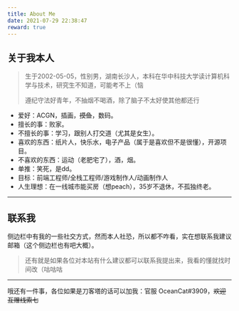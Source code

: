 ```yaml
---
title: About Me
date: 2021-07-29 22:38:47
reward: true
---
```


## 关于我本人

> 生于2002-05-05，性别男，湖南长沙人，本科在华中科技大学读计算机科学与技术，研究生不知道，可能考不上（恼
>
> 遵纪守法好青年，不抽烟不喝酒，除了脑子不太好使其他都还行

- 爱好：ACGN，插画，~~摸鱼~~，数码。
- 擅长的事：败家。
- 不擅长的事：学习，跟别人打交道（尤其是女生）。
- 喜欢的东西：纸片人，快乐水，电子产品（属于是喜欢但不是很懂），开源项目。
- 不喜欢的东西：运动（老肥宅了），酒，烟。
- 单推：笑死，是dd。
- 目标：前端工程师/全栈工程师/游戏制作人/动画制作人
- 人生理想：在一线城市能买房（想peach），35岁不退休，不孤独终老。

***

## 联系我

侧边栏中有我的一些社交方式，然而本人社恐，所以都不咋看，实在想联系我建议邮箱（这个侧边栏也有吧大概）。

> 还有就是如果各位对本站有什么建议都可以联系我提出来，我看的懂就找时间改（咕咕咕

***

哦还有一件事，各位如果是刀客塔的话可以加我：官服 OceanCat#3909，~~欢迎互赠线索七~~

